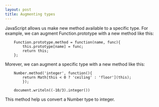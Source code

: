 ```yaml
---
layout: post
title: Augmenting types
---
```


JavaScript allows us make new method available to a specific type.
For example, we can augment Function.prototype with a new method like this:

        Function.prototype.method = function(name, func){
            this.prototype[name] = func;
            return this;
        };


Morever, we can augment a specific type with a new method like this:

        Number.method('integer', function(){
            return Math[this < 0 ? 'ceiling' : 'floor'](this);
            });

        document.writeln((-10/3).integer())

This method help us convert a Number type to integer.